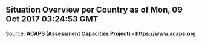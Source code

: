 ## Situation Overview per Country as of Mon, 09 Oct 2017 03:24:53 GMT

Source: **ACAPS (Assessment Capacities Project) - https://www.acaps.org**